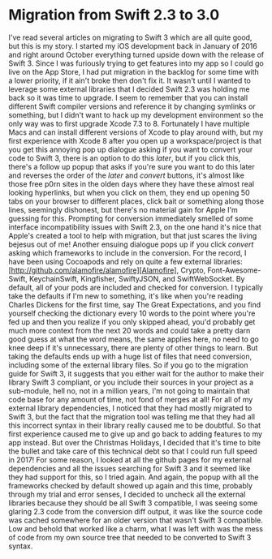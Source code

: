 # Migration from Swift 2.3 to 3.0

I've read several articles on migrating to Swift 3 which are all quite good, but this is my story.  I started my iOS development back in January of 2016 and right around October everything turned upside down with the release of Swift 3.  Since I was furiously trying to get features into my app so I could go live on the App Store, I had put migration in the backlog for some time with a lower priority, if it ain't broke then don't fix it.  It wasn't until I wanted to leverage some external libraries that I decided Swift 2.3 was holding me back so it was time to upgrade.  I seem to remember that you can install different Swift compiler versions and reference it by changing symlinks or something, but I didn't want to hack up my development environment so the only way was to first upgrade Xcode 7.3 to 8.  Fortunately I have multiple Macs and can install different versions of Xcode to play around with, but my first experience with Xcode 8 after you open up a workspace/project is that you get this annoying pop up dialogue asking if you want to convert your code to Swift 3, there is an option to do this _later_, but if you click this, there's a follow up popup that asks if you're sure you want to do this later and reverses the order of the _later_ and _convert_ buttons, it's almost like those free p0rn sites in the olden days where they have these almost real looking hyperlinks, but when you click on them, they end up opening 50 tabs on your browser to different places, click bait or something along those lines, seemingly dishonest, but there's no material gain for Apple I'm guessing for this.  Prompting for conversion immediately smelled of some interface incompatibility issues with Swift 2.3, on the one hand it's nice that Apple's created a tool to help with migration, but that just scares the living bejesus out of me!  Another ensuing dialogue pops up if you click _convert_ asking which frameworks to include in the conversion.  For the record, I have been using Cocoapods and rely on quite a few external libraries:  [http://github.com/alamofire/alamofire][Alamofire], Crypto, Font-Awesome-Swift, KeychainSwift, Kingfisher, SwiftyJSON, and SwiftWebSocket.  By default, all of your pods are included and checked for conversion.  I typically take the defaults if I'm new to something, it's like when you're reading Charles Dickens for the first time, say The Great Expectations, and you find yourself checking the dictionary every 10 words to the point where you're fed up and then you realize if you only skipped ahead, you'd probably get much more context from the next 20 words and could take a pretty darn good guess at what the word means, the same applies here, no need to go knee deep if it's unnecessary, there are plenty of other things to learn.  But taking the defaults ends up with a huge list of files that need conversion, including some of the external library files.  So if you go to the migration guide for Swift 3, it suggests that you either wait for the author to make their library Swift 3 compliant, or you include their sources in your project as a sub-module, hell no, not in a million years, I'm not going to maintain that code base for any amount of time, not fond of merges at all!  For all of my external library dependencies, I noticed that they had mostly migrated to Swift 3, but the fact that the migration tool was telling me that they had all this incorrect syntax in their library really caused me to be doubtful.
So that first experience caused me to give up and go back to adding features to my app instead.  But over the Christmas Holidays, I decided that it's time to bite the bullet and take care of this technical debt so that I could run full speed in 2017!  For some reason, I looked at all the github pages for my external dependencies and all the issues searching for Swift 3 and it seemed like they had support for this, so I tried again.  And again, the popup with all the frameworks checked by default showed up again and this time, probably through my trial and error senses, I decided to uncheck all the external libraries because they should be all Swift 3 compatible, I was seeing some glaring 2.3 code from the conversion diff output, it was like the source code was cached somewhere for an older version that wasn't Swift 3 compatible.  Low and behold that worked like a charm, what I was left with was the mess of code from my own source tree that needed to be converted to Swift 3 syntax.
